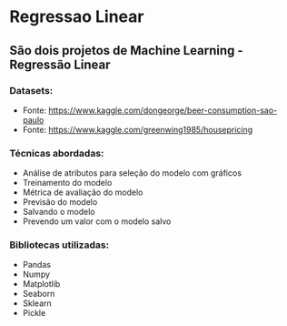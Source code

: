 # Regressao Linear
## São dois projetos de Machine Learning - Regressão Linear

### Datasets:
* Fonte: https://www.kaggle.com/dongeorge/beer-consumption-sao-paulo
* Fonte: https://www.kaggle.com/greenwing1985/housepricing

### Técnicas abordadas:
* Análise de atributos para seleção do modelo com gráficos
* Treinamento do modelo
* Métrica de avaliação do modelo
* Previsão do modelo
* Salvando o modelo
* Prevendo um valor com o modelo salvo

### Bibliotecas utilizadas:
* Pandas
* Numpy
* Matplotlib
* Seaborn
* Sklearn
* Pickle
